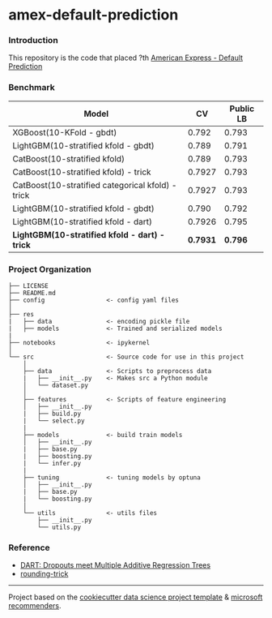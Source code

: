 # amex-default-prediction
### Introduction
This repository is the code that placed ?th [American Express - Default Prediction](https://www.kaggle.com/competitions/amex-default-prediction/overview)

### Benchmark
|Model|CV|Public LB|
|-----|--|------|
|XGBoost(10-KFold - gbdt)|0.792|0.793|
|LightGBM(10-stratified kfold - gbdt)|0.789|0.791|
|CatBoost(10-stratified kfold)|0.789|0.793|
|CatBoost(10-stratified kfold) - trick|0.7927|0.793|
|CatBoost(10-stratified categorical kfold) - trick|0.7927|0.793|
|LightGBM(10-stratified kfold - gbdt)|0.790|0.792|
|LightGBM(10-stratified kfold - dart)|0.7926|0.795|
|**LightGBM(10-stratified kfold - dart) - trick**|**0.7931**|**0.796**|
### Project Organization
```
├── LICENSE
├── README.md
├── config                 <- config yaml files
│
├── res
|   ├── data               <- encoding pickle file
|   ├── models             <- Trained and serialized models
|
├── notebooks              <- ipykernel
│
└── src                    <- Source code for use in this project
    │
    ├── data               <- Scripts to preprocess data
    |   ├── __init__.py    <- Makes src a Python module
    │   └── dataset.py
    │
    ├── features           <- Scripts of feature engineering
    │   ├── __init__.py
    |   ├── build.py
    |   └── select.py
    |
    ├── models             <- build train models
    │   ├── __init__.py
    |   ├── base.py
    |   ├── boosting.py
    |   └── infer.py
    |
    ├── tuning             <- tuning models by optuna
    │   ├── __init__.py
    |   ├── base.py
    |   └── boosting.py
    │
    └── utils              <- utils files
        ├── __init__.py
        └── utils.py
```

### Reference
+ [DART: Dropouts meet Multiple Additive Regression Trees](https://arxiv.org/abs/1505.01866)
+ [rounding-trick](https://www.kaggle.com/code/jiweiliu/amex-catboost-rounding-trick)

--------
Project based on the [cookiecutter data science project template](https://drivendata.github.io/cookiecutter-data-science/) & [microsoft recommenders](https://github.com/microsoft/recommenders/tree/main/recommenders).
